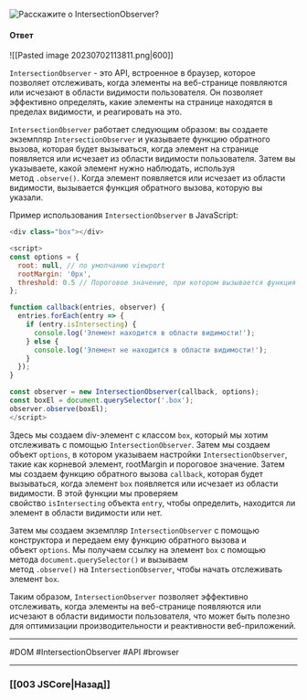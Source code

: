 ![Расскажите о `IntersectionObserver`?](https://youtu.be/hL5yFo9Pms4?t=28)

#### Ответ

![[Pasted image 20230702113811.png|600]]

`IntersectionObserver` - это API, встроенное в браузер, которое позволяет отслеживать, когда элементы на веб-странице появляются или исчезают в области видимости пользователя. Он позволяет эффективно определять, какие элементы на странице находятся в пределах видимости, и реагировать на это.

`IntersectionObserver` работает следующим образом: вы создаете экземпляр `IntersectionObserver` и указываете функцию обратного вызова, которая будет вызываться, когда элемент на странице появляется или исчезает из области видимости пользователя. Затем вы указываете, какой элемент нужно наблюдать, используя метод `.observe()`. Когда элемент появляется или исчезает из области видимости, вызывается функция обратного вызова, которую вы указали.

Пример использования `IntersectionObserver` в JavaScript:

```javascript
<div class="box"></div>

<script>
const options = {
  root: null, // по умолчанию viewport
  rootMargin: '0px',
  threshold: 0.5 // Пороговое значение, при котором вызывается функция обратного вызова
};

function callback(entries, observer) {
  entries.forEach(entry => {
    if (entry.isIntersecting) {
      console.log('Элемент находится в области видимости!');
    } else {
      console.log('Элемент не находится в области видимости!');
    }
  });
}

const observer = new IntersectionObserver(callback, options);
const boxEl = document.querySelector('.box');
observer.observe(boxEl);
</script>
```

Здесь мы создаем div-элемент с классом `box`, который мы хотим отслеживать с помощью `IntersectionObserver`. Затем мы создаем объект `options`, в котором указываем настройки `IntersectionObserver`, такие как корневой элемент, rootMargin и пороговое значение. Затем мы создаем функцию обратного вызова `callback`, которая будет вызываться, когда элемент `box` появляется или исчезает из области видимости. В этой функции мы проверяем свойство `isIntersecting` объекта `entry`, чтобы определить, находится ли элемент в области видимости или нет.

Затем мы создаем экземпляр `IntersectionObserver` с помощью конструктора и передаем ему функцию обратного вызова и объект `options`. Мы получаем ссылку на элемент `box` с помощью метода `document.querySelector()` и вызываем метод `.observe()` на `IntersectionObserver`, чтобы начать отслеживать элемент `box`.

Таким образом, `IntersectionObserver` позволяет эффективно отслеживать, когда элементы на веб-странице появляются или исчезают в области видимости пользователя, что может быть полезно для оптимизации производительности и реактивности веб-приложений.

___
#DOM #IntersectionObserver #API #browser 

___

### [[003 JSCore|Назад]]